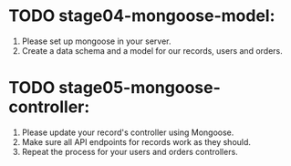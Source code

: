 # TODO stage04-mongoose-model:

1. Please set up mongoose in your server.
2. Create a data schema and a model for our records, users and orders.

# TODO stage05-mongoose-controller:

1. Please update your record's controller using Mongoose.
2. Make sure all API endpoints for records work as they should.
3. Repeat the process for your users and orders controllers.
